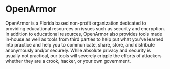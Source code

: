 OpenArmor
==========
OpenArmor is a Florida based non-profit organization dedicated to providing educational resources on issues such as security and encryption. In addition to educational resources, OpenArmor also provides tools made in-house as well as tools from third parties to help put what you've learned into practice and help you to communicate, share, store, and distribute anonymously and/or securely. While absolute privacy and security is usually not practical, our tools will severely cripple the efforts of attackers whether they are a crook, hacker, or your own government.
